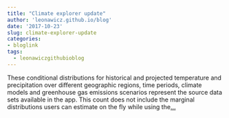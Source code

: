 ```yaml
---
title: "Climate explorer update"
author: 'leonawicz.github.io/blog'
date: '2017-10-23'
slug: climate-explorer-update
categories:
- bloglink
tags:
  - leonawiczgithubioblog
---
```


These conditional distributions for historical and projected temperature and precipitation over different geographic regions, time periods, climate models and greenhouse gas emissions scenarios represent the source data sets available in the app. This count does not include the marginal distributions users can estimate on the fly while using the[... <i class="fas fa-external-link-alt"></i>](https://leonawicz.github.io/blog/post/climate-explorer-update-monthly-data-and-delta-change/)


